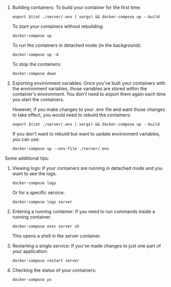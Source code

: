 

1. Building containers:
   To build your container for the first time:
   ```
   export $(cat ./server/.env | xargs) && docker-compose up --build
   ```

   To start your containers without rebuilding:
   ```
   docker-compose up
   ```

   To run the containers in detached mode (in the background):
   ```
   docker-compose up -d
   ```

   To stop the containers:
   ```
   docker-compose down
   ```

2. Exporting environment variables:
   Once you've built your containers with the environment variables, those variables are stored within the container's environment. You don't need to export them again each time you start the containers.

   However, if you make changes to your .env file and want those changes to take effect, you would need to rebuild the containers:
   ```
   export $(cat ./server/.env | xargs) && docker-compose up --build
   ```

   If you don't want to rebuild but want to update environment variables, you can use:
   ```
   docker-compose up --env-file ./server/.env
   ```

Some additional tips:

1. Viewing logs:
   If your containers are running in detached mode and you want to see the logs:
   ```
   docker-compose logs
   ```
   Or for a specific service:
   ```
   docker-compose logs server
   ```

2. Entering a running container:
   If you need to run commands inside a running container:
   ```
   docker-compose exec server sh
   ```
   This opens a shell in the server container.

3. Restarting a single service:
   If you've made changes to just one part of your application:
   ```
   docker-compose restart server
   ```

4. Checking the status of your containers:
   ```
   docker-compose ps
   ```